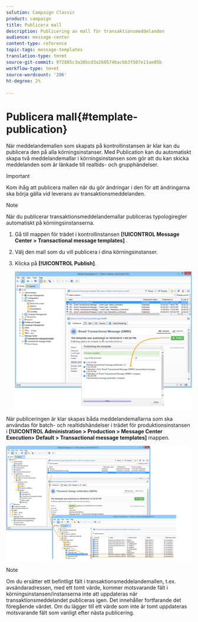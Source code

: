 ```yaml
---
solution: Campaign Classic
product: campaign
title: Publicera mall
description: Publicering av mall för transaktionsmeddelanden
audience: message-center
content-type: reference
topic-tags: message-templates
translation-type: tm+mt
source-git-commit: 972885c3a38bcd3a260574bacbb3f507e11ae05b
workflow-type: tm+mt
source-wordcount: '206'
ht-degree: 2%

---
```



# Publicera mall{#template-publication}

När meddelandemallen som skapats på kontrollinstansen är klar kan du publicera den på alla körningsinstanser. Med Publication kan du automatiskt skapa två meddelandemallar i körningsinstansen som gör att du kan skicka meddelanden som är länkade till realtids- och grupphändelser.

>[!IMPORTANT]
>
>Kom ihåg att publicera mallen när du gör ändringar i den för att ändringarna ska börja gälla vid leverans av transaktionsmeddelanden.

>[!NOTE]
>
>När du publicerar transaktionsmeddelandemallar publiceras typologiregler automatiskt på körningsinstanserna.

1. Gå till mappen för trädet i kontrollinstansen **[!UICONTROL Message Center > Transactional message templates]** .
1. Välj den mall som du vill publicera i dina körningsinstanser.
1. Klicka på **[!UICONTROL Publish]**.

   ![](assets/messagecenter_publish_model_008.png)

När publiceringen är klar skapas båda meddelandemallarna som ska användas för batch- och realtidshändelser i trädet för produktionsinstansen i **[!UICONTROL Administration > Production > Message Center Execution> Default > Transactional message templates]** mappen.

![](assets/messagecenter_deployed_model_001.png)

>[!NOTE]
>
>Om du ersätter ett befintligt fält i transaktionsmeddelandemallen, t.ex. avsändaradressen, med ett tomt värde, kommer motsvarande fält i körningsinstansen/instanserna inte att uppdateras när transaktionsmeddelandet publiceras igen. Det innehåller fortfarande det föregående värdet. Om du lägger till ett värde som inte är tomt uppdateras motsvarande fält som vanligt efter nästa publicering.
